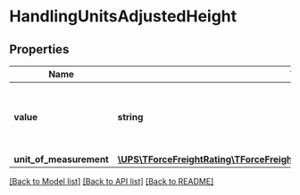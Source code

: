 # HandlingUnitsAdjustedHeight

## Properties
Name | Type | Description | Notes
------------ | ------------- | ------------- | -------------
**value** | **string** | Adjusted Height value for the handling unit. | 
**unit_of_measurement** | [**\UPS\TForceFreightRating\TForceFreightRating\AdjustedHeightUnitOfMeasurement**](AdjustedHeightUnitOfMeasurement.md) |  | 

[[Back to Model list]](../../README.md#documentation-for-models) [[Back to API list]](../../README.md#documentation-for-api-endpoints) [[Back to README]](../../README.md)

